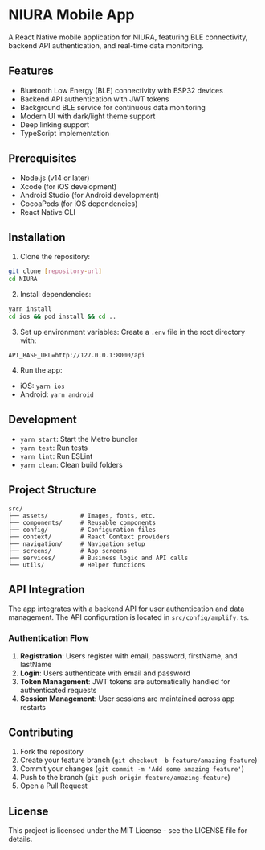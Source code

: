 # NIURA Mobile App

A React Native mobile application for NIURA, featuring BLE connectivity, backend API authentication, and real-time data monitoring.

## Features

- Bluetooth Low Energy (BLE) connectivity with ESP32 devices
- Backend API authentication with JWT tokens
- Background BLE service for continuous data monitoring
- Modern UI with dark/light theme support
- Deep linking support
- TypeScript implementation

## Prerequisites

- Node.js (v14 or later)
- Xcode (for iOS development)
- Android Studio (for Android development)
- CocoaPods (for iOS dependencies)
- React Native CLI

## Installation

1. Clone the repository:
```bash
git clone [repository-url]
cd NIURA
```

2. Install dependencies:
```bash
yarn install
cd ios && pod install && cd ..
```

3. Set up environment variables:
Create a `.env` file in the root directory with:
```
API_BASE_URL=http://127.0.0.1:8000/api
```

4. Run the app:
- iOS: `yarn ios`
- Android: `yarn android`

## Development

- `yarn start`: Start the Metro bundler
- `yarn test`: Run tests
- `yarn lint`: Run ESLint
- `yarn clean`: Clean build folders

## Project Structure

```
src/
├── assets/         # Images, fonts, etc.
├── components/     # Reusable components
├── config/         # Configuration files
├── context/        # React Context providers
├── navigation/     # Navigation setup
├── screens/        # App screens
├── services/       # Business logic and API calls
└── utils/          # Helper functions
```

## API Integration

The app integrates with a backend API for user authentication and data management. The API configuration is located in `src/config/amplify.ts`.

### Authentication Flow

1. **Registration**: Users register with email, password, firstName, and lastName
2. **Login**: Users authenticate with email and password
3. **Token Management**: JWT tokens are automatically handled for authenticated requests
4. **Session Management**: User sessions are maintained across app restarts

## Contributing

1. Fork the repository
2. Create your feature branch (`git checkout -b feature/amazing-feature`)
3. Commit your changes (`git commit -m 'Add some amazing feature'`)
4. Push to the branch (`git push origin feature/amazing-feature`)
5. Open a Pull Request

## License

This project is licensed under the MIT License - see the LICENSE file for details.
